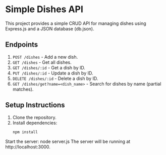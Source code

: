 # Simple Dishes API

This project provides a simple CRUD API for managing dishes using Express.js and a JSON database (db.json).

## Endpoints

1. `POST /dishes` - Add a new dish.
2. `GET /dishes` - Get all dishes.
3. `GET /dishes/:id` - Get a dish by ID.
4. `PUT /dishes/:id` - Update a dish by ID.
5. `DELETE /dishes/:id` - Delete a dish by ID.
6. `GET /dishes/get?name=<dish_name>` - Search for dishes by name (partial matches).

## Setup Instructions

1. Clone the repository.
2. Install dependencies:
   ```bash
   npm install
Start the server:
node server.js
The server will be running at http://localhost:3000.
